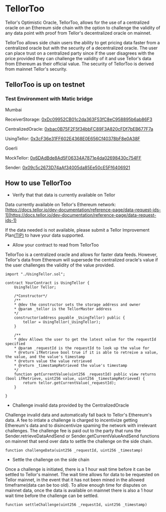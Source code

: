 # TellorToo

Tellor's Optimistic Oracle, TellorToo, allows for the use of a centralized oracle on an Ethereum side chain with the option to challenge the validity of any data point with proof from Tellor's decentralized oracle on mainnet.

TellorToo allows side chain users the ability to get pricing data faster from a centralized oracle but with the security of a decentralized oracle. The user can place trust on a centralized party since if the user disagrees with the price provided they can challenge the validity of it and use Tellor's data from Ethereum as their official value. The security of TellorToo is derived from mainnet Tellor's security.

## TellorToo is up on testnet

### Test Environment with Matic bridge
Mumbai

ReceiverStorage: [0xDc09952CB01c2da363F53fC8eC958895b6ab86F3](
https://mumbai-explorer.matic.today/address/0xDc09952CB01c2da363F53fC8eC958895b6ab86F3/contracts)

CentralizedOracle: [0xbac0B75F2F5f34bbFC89F3A820cFDf7bEB677F7a](
https://mumbai-explorer.matic.today/address/0xbac0B75F2F5f34bbFC89F3A820cFDf7bEB677F7a/contracts)

UsingTellor: [0x3cF36e31FF602E4368E0E656Cf40378bF8e0A38F](
https://mumbai-explorer.matic.today/address/0x3cF36e31FF602E4368E0E656Cf40378bF8e0A38F/contracts)

Goerli

MockTellor: [0x6DAdBde8Ad5F06334A7871e4da02698430c754FF](
https://goerli.etherscan.io/address/0x6DAdBde8Ad5F06334A7871e4da02698430c754FF#code)

Sender: [0x09c5c2673D74aAf34005da85Ee50cE5Ff6406921](
https://goerli.etherscan.io/address/0x09c5c2673D74aAf34005da85Ee50cE5Ff6406921#code)


## How to use TellorToo

* Verify that that data is currently available on Tellor 

Data currently available on Tellor's Ethereum network: 
[https://docs.tellor.io/dev-documentation/reference-page/data-request-ids-1](https://docs.tellor.io/dev-documentation/reference-page/data-request-ids-1)

If the data needed is not available, please submit a Tellor Improvement Plan[(TIP)](https://github.com/tellor-io/TIPs) to have your data supported. 

* Allow your contract to read from TellorToo

TellorToo is a centralized oracle and allows for faster data feeds. However, Tellor's data from Ethereum will supersede the centralized oracle's value if the user challenges the validity of the value provided. 

```solidity
import "./UsingTellor.sol";

contract YourContract is UsingTellor {
    UsingTellor Tellor;

    /*Constructor*/
    /**
    * @dev the constructor sets the storage address and owner
    * @param _tellor is the TellorMaster address
    */
    constructor(address payable _UsingTellor) public {
        tellor = UsingTellor(_UsingTellor);
    }
	
    /**
    * @dev Allows the user to get the latest value for the requestId specified
    * @param _requestId is the requestId to look up the value for
    * @return ifRetrieve bool true if it is able to retreive a value, the value, and the value's timestamp
    * @return value the value retrieved
    * @return _timestampRetrieved the value's timestamp
    */
    function getCurrentValue(uint256 _requestId) public view returns (bool ifRetrieve, uint256 value, uint256 _timestampRetrieved) {
        return tellor.getCurrentValue(_requestId);
    }

}
```

* Challenge invalid data provided by the CentralizedOracle

Challenge invalid data and automatically fall back to Tellor's Ethereum's data. A fee to intiate a challenge is charged to incentivize getting Ethereum's data and to disincentivize spaming the network with irrelevant challenges. The challenge fee is paid out to the party that runs the Sender.retrieveDataAndSend or Sender.getCurrentValueAndSend functions on mainnet that send over data to settle the challenge on the side chain. 

```solidity
function challengeData(uint256 _requestId, uint256 _timestamp)
```

* Settle the challenge on the side chain

Once a challenge is initiated, there is a 1 hour wait time before it can be settled to Tellor's mainnet. The wait time allows for data to be requested on Tellor mainnet, in the event that it has not been mined in the allowed timeframe(data can be too old). To allow enough time for disputes on mainnet data, once the data is available on mainnet there is also a 1 hour wait time before the challenge can be settled.

```solidity
function settleChallenge(uint256 _requestId, uint256 _timestamp)
```



[//]: # (### Test Environment with no bridge)
[//]: # ( receiverStorage: 0x5Bb9d21C4d665bc82AE57D399d350Dc921687e01)
[//]: # (mockTellor: 0xd6a7B42C8548C4e5A1C6DDEDCd992A3Db98D57aa)
[//]: # (mockSender: 0xcEbec024c58C4Efa41DB118D8a8Cd30B7D02247b)
[//]: # (sender: 0xB750cc8647bEBA765B63259dB9Ac326EF0335dce)
[//]: # (centralizedOracle: 0xB99FFb1009504fbfcadC442930E2D652e3BB63c9)
[//]: # (usingTellor: 0x8b2313b41b759dC6Ec6BCb77749ED5DbF451476B)
